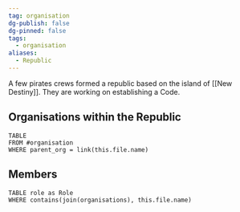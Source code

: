 ```yaml
---
tag: organisation
dg-publish: false
dg-pinned: false
tags:
  - organisation
aliases:
  - Republic
---
```

A few pirates crews formed a republic based on the island of [[New Destiny]]. They are working on establishing a Code.

## Organisations within the Republic
```dataview
TABLE
FROM #organisation 
WHERE parent_org = link(this.file.name)
```

## Members
```dataview
TABLE role as Role
WHERE contains(join(organisations), this.file.name)
```

